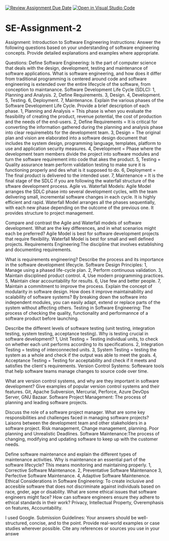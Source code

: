 [![Review Assignment Due Date](https://classroom.github.com/assets/deadline-readme-button-24ddc0f5d75046c5622901739e7c5dd533143b0c8e959d652212380cedb1ea36.svg)](https://classroom.github.com/a/-ucQIGTc)
[![Open in Visual Studio Code](https://classroom.github.com/assets/open-in-vscode-718a45dd9cf7e7f842a935f5ebbe5719a5e09af4491e668f4dbf3b35d5cca122.svg)](https://classroom.github.com/online_ide?assignment_repo_id=15245589&assignment_repo_type=AssignmentRepo)
# SE-Assignment-2
Assignment: Introduction to Software Engineering
Instructions:
Answer the following questions based on your understanding of software engineering concepts. Provide detailed explanations and examples where appropriate.

Questions:
Define Software Engineering:
Is the part of computer science that deals with the design, development, testing and maintenance of software applications.
What is software engineering, and how does it differ from traditional programming is centered around code and software engineering is extended over the entire lifecycle of the software, from conception to maintanance.
Software Development Life Cycle (SDLC):
1, Planning and Analysis. 2, Define Requirements. 3, Design. 4, Development. 5, Testing. 6, Deployment. 7, Maintenance.
Explain the various phases of the Software Development Life Cycle. Provide a brief description of each phase.
1, Planning and Analysis = This phase is when you evaluate the feasibility of creating the product, revenue potential, the cost of production and the needs of the end-users.
2, Define Requirements = It is critical for converting the information gathered during the planning and analysis phase into clear requiremebts for the development team.
3, Design = The original plan and vision are elaborated into a software design document that includes the system design, programming language, templates, platform to use and application security measures.
4, Development = Phase where the development team members divide the project into software modules and turn the software requirement into code that akes the product.
5, Testing = Quality assurance team perform validation testing to make sure it is functioning properly and des what is it supposed to do.
6, Deployment = The final product is delivered to the intended user.
7, Maintenance = It is the final stage of the SDLC if you are following the waterfall structure of the sftware development process.
Agile vs. Waterfall Models: Agile Model arranges the SDLC phase into several development cycles, with the team delivering small, incremental software changes in each cycle. It is highly efficient and rapid. Waterfall Model arranges all the phases sequentially, with each new phase depending on the outcome of the previous one. It provides structure to project management.

Compare and contrast the Agile and Waterfall models of software development. What are the key differences, and in what scenarios might each be preferred? Agile Model is best for software development projects that require flexibility. Waterfall Model is best for small and well defined projects.
Requirements Engineering:The discipline that involves establishing and documenting requirements.

What is requirements engineering? Describe the process and its importance in the software development lifecycle. 
Software Design Principles:
1, Manage using a phased life-cycle plan.
2, Perform continuous validation.
3, Maintain disciplined product control. 
4, Use modern programming practices.
5, Maintain clear accountability for results.
6, Use few and better people.
7, Maintain a commitment to improve the process.
Explain the concept of modularity in software design. How does it improve maintainability and scalability of software systems? By breaking down the software into independent modules, you can easily adapt, extend or replace parts of the system without affecting others.
Testing in Software Engineering: The process of checking the quality, functionality and performannce of a software product before launching.

Describe the different levels of software testing (unit testing, integration testing, system testing, acceptance testing). Why is testing crucial in software development? 1, Unit Testing = Testing individual units, to check on whether each unit performs according to its specifications.
2, Integration Testing = testing of interconnected units.
3, System Testing = testing the system as a whole and check if the output was able to meet the goals.
4, Acceptance Testing = Testing for acceptability and check if it meets and satisfies the client's requirements.
Version Control Systems: Softeware tools that help software teams manage changes to source code over time.

What are version control systems, and why are they important in software development? Give examples of popular version control systems and their features. Git, Apache Subversion, Mercurial, Perforce, Azure DevOps Server, GNU Bazaar.
Software Project Management: The process of planning and leading software projects.

Discuss the role of a software project manager. What are some key responsibilities and challenges faced in managing software projects? Laisons between the development team and other stakeholders in a software project. Risk management, Change management, planning. 
Poor planning and Unrealistic Deadlines.
Software Maintenance:The process of changing, modifying and updating software to keep up with the customer needs.

Define software maintenance and explain the different types of maintenance activities. Why is maintenance an essential part of the software lifecycle? This means monitoring and maintaining properly. 1, Corrective Software Maintenance.
2, Preventative Software Maintenance
3, Perfective Software Maintenance.
4, Adaptive Software Maintenence.
Ethical Considerations in Software Engineering:
To create inclusive and accesible software that does not discriminate against individuals based on race, gnder, age or disability.
What are some ethical issues that software engineers might face? How can software engineers ensure they adhere to ethical standards in their work? Privacy, Intellectual Property, Overemphasis on features, Accountability.

I used Google. 
Submission Guidelines:
Your answers should be well-structured, concise, and to the point.
Provide real-world examples or case studies wherever possible.
Cite any references or sources you use in your answe

